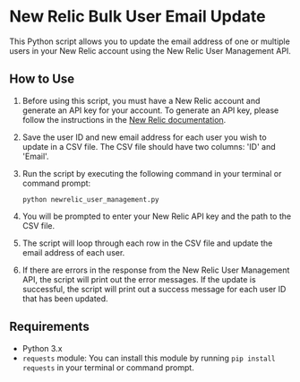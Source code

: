 # New Relic Bulk User Email Update

This Python script allows you to update the email address of one or multiple users in your New Relic account using the New Relic User Management API.

## How to Use

1. Before using this script, you must have a New Relic account and generate an API key for your account. To generate an API key, please follow the instructions in the [New Relic documentation](https://docs.newrelic.com/docs/apis/get-started/intro-apis/types-new-relic-api-keys#admin).

2. Save the user ID and new email address for each user you wish to update in a CSV file. The CSV file should have two columns: 'ID' and 'Email'.

3. Run the script by executing the following command in your terminal or command prompt:

    ```
    python newrelic_user_management.py
    ```

4. You will be prompted to enter your New Relic API key and the path to the CSV file.

5. The script will loop through each row in the CSV file and update the email address of each user.

6. If there are errors in the response from the New Relic User Management API, the script will print out the error messages. If the update is successful, the script will print out a success message for each user ID that has been updated.

## Requirements

- Python 3.x
- `requests` module: You can install this module by running `pip install requests` in your terminal or command prompt.
